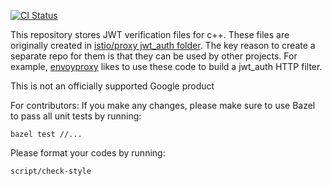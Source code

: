 [![CI Status](https://oss.gprow.dev/badge.svg?jobs=jwt-verify-lib-periodic)](https://testgrid.k8s.io/googleoss-jwt-verify-lib#Summary)

This repository stores JWT verification files for c++.
These files are originally created in [istio/proxy jwt_auth folder](https://github.com/istio/proxy/blob/master/src/envoy/http/jwt_auth/jwt.h).
The key reason to create a separate repo for them is that they can be used by other projects. For example, [envoyproxy](https://github.com/envoyproxy/envoy) likes to use these code to build a jwt_auth HTTP filter.

This is not an officially supported Google product

For contributors:
If you make any changes, please make sure to use Bazel to pass all unit tests by running:

```
bazel test //...
```
Please format your codes by running:

```
script/check-style
```


